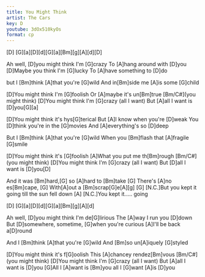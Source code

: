 ```yaml
---
title: You Might Think
artist: The Cars
key: D
youtube: 3dOx510kyOs
format: cp
---
```


[D] [G][a][D][d][G][a][Bm][g][A][d][D]

Ah well, [D]you might think I'm [G]crazy
To [A]hang around with [D]you
[D]Maybe you think I'm [G]lucky
To [A]have something to [D]do

but I [Bm]think [A]that you're [G]wild
And in[Bm]side me [A]is some [G]child

[D]You might think I'm [G]foolish
Or [A]maybe it's un[Bm]true [Bm/C#](you might think)
[D]You might think I'm [G]crazy (all I want)
But [A]all I want is [D]you[G][a]

[D]You might think it's hys[G]terical
But [A]I know when you're [D]weak
You [D]think you're in the [G]movies
And [A]everything's so [D]deep

But I [Bm]think [A]that you're [G]wild
When you [Bm]flash that [A]fragile [G]smile

[D]You might think it's [G]foolish
[A]What you put me th[Bm]rough [Bm/C#](you might think)
[D]You might think I'm [G]crazy (all I want)
But [D]all I want is [D]you[D]

And it was [Bm]hard,[G] so [A]hard to [Bm]take
[G] There's [A]no es[Bm]cape,
[G] With[A]out a [Bm]scrap[G]e[A][g]
[G] [N.C.]But you kept it going till the sun fell down
[A] [N.C.]You kept it..... going

[D] [G][a][D][d][G][a][Bm][g][A][d]

Ah well, [D]you might think I'm de[G]lirious
The [A]way I run you [D]down
But [D]somewhere, sometime, [G]when you're curious
[A]I'll be back a[D]round

And I [Bm]think [A]that you're [G]wild
And [Bm]so un[A]iquely [G]styled

[D]You might think it's f[G]oolish
This [A]chancey rendez[Bm]vous [Bm/C#](you might think)
[D]You might think I'm [G]crazy (all I want)
But [A]all I want is [D]you
[G]All I [A]want is [Bm]you
all I [G]want [A]is [D]you
